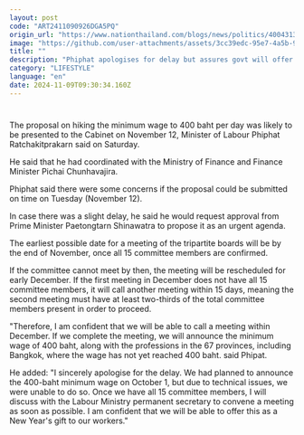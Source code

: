 ```yaml
---
layout: post
code: "ART2411090926DGA5PQ"
origin_url: "https://www.nationthailand.com/blogs/news/politics/40043136"
image: "https://github.com/user-attachments/assets/3cc39edc-95e7-4a5b-9883-defebdf94a1a"
title: ""
description: "Phiphat apologises for delay but assures govt will offer THB400 a day wage as New Year’s gift"
category: "LIFESTYLE"
language: "en"
date: 2024-11-09T09:30:34.160Z
---
```


# 









The proposal on hiking the minimum wage to 400 baht per day was likely to be presented to the Cabinet on November 12, Minister of Labour Phiphat Ratchakitprakarn said on Saturday.

He said that he had coordinated with the Ministry of Finance and Finance Minister Pichai Chunhavajira.

Phiphat said there were some concerns if the proposal could be submitted on time on Tuesday (November 12).

In case there was a slight delay, he said he would request approval from Prime Minister Paetongtarn Shinawatra to propose it as an urgent agenda.

The earliest possible date for a meeting of the tripartite boards will be by the end of November, once all 15 committee members are confirmed.

If the committee cannot meet by then, the meeting will be rescheduled for early December. If the first meeting in December does not have all 15 committee members, it will call another meeting within 15 days, meaning the second meeting must have at least two-thirds of the total committee members present in order to proceed.

"Therefore, I am confident that we will be able to call a meeting within December. If we complete the meeting, we will announce the minimum wage of 400 baht, along with the professions in the 67 provinces, including Bangkok, where the wage has not yet reached 400 baht. said Phipat.

He added: "I sincerely apologise for the delay. We had planned to announce the 400-baht minimum wage on October 1, but due to technical issues, we were unable to do so. Once we have all 15 committee members, I will discuss with the Labour Ministry permanent secretary to convene a meeting as soon as possible. I am confident that we will be able to offer this as a New Year's gift to our workers."